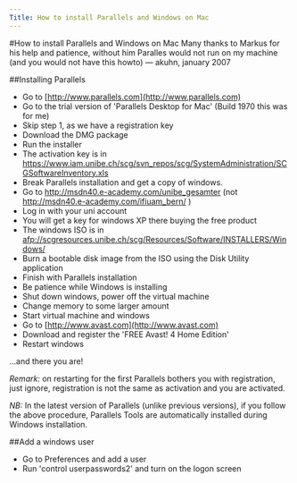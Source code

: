 ```yaml
---
Title: How to install Parallels and Windows on Mac
---
```

#How to install Parallels and Windows on Mac
Many thanks to Markus for his help and patience, without him Paralles would not run on my machine (and you would not have this howto) &mdash; akuhn, january 2007

##Installing Parallels


-  Go to [http://www.parallels.com](http://www.parallels.com)
-  Go to the trial version of 'Parallels Desktop for Mac' (Build 1970 this was for me)
-  Skip step 1, as we have a registration key
-  Download the DMG package
-  Run the installer
-  The activation key is in https://www.iam.unibe.ch/scg/svn_repos/scg/SystemAdministration/SCGSoftwareInventory.xls
-  Break Parallels installation and get a copy of windows.
-  Go to  http://msdn40.e-academy.com/unibe_gesamter (not http://msdn40.e-academy.com/ifiuam_bern/ )
-  Log in with your uni account
-  You will get a key for windows XP there buying the free product
-  The windows ISO is in [afp://scgresources.unibe.ch/scg/Resources/Software/INSTALLERS/Windows/](afp://scgresources.unibe.ch/scg/Resources/Software/INSTALLERS/Windows/)
-  Burn a bootable disk image from the ISO using the Disk Utility application
-  Finish with Parallels installation
-  Be patience while Windows is installing
-  Shut down windows, power off the virtual machine
-  Change memory to some larger amount
-  Start virtual machine and windows
-  Go to [http://www.avast.com](http://www.avast.com)
-  Download and register the 'FREE Avast! 4 Home Edition'
-  Restart windows

...and there you are!

<i>Remark:</i> on restarting for the first Parallels bothers you with registration, just ignore, registration is not the same as activation and you are activated. 

<i>NB:</i> In the latest version of Parallels (unlike previous versions), if you follow the above procedure, Parallels Tools are automatically installed during Windows installation.

##Add a windows user


-  Go to Preferences and add a user
-  Run 'control userpasswords2' and turn on the logon screen
